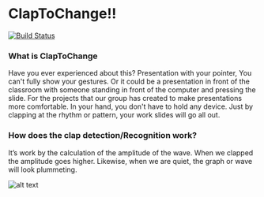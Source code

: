 # ClapToChange!!

[![Build Status](https://travis-ci.org/joemccann/dillinger.svg?branch=master)](https://travis-ci.org/joemccann/dillinger)

### What is ClapToChange
  Have you ever experienced about this? Presentation with your pointer, You can't fully show your gestures. Or it could be a presentation in front of the classroom with someone standing in front of the computer and pressing the slide. For the projects that our group has created to make presentations more comfortable. In your hand, you don't have to hold any device. Just by clapping at the rhythm or pattern, your work slides will go all out.

### How does the clap detection/Recognition work?
It’s work by the calculation of the amplitude of the wave. When we clapped the amplitude goes higher. Likewise, when we are quiet, the graph or wave will look plummeting.

![alt text](https://www.google.com/search?q=sound+wave+matplotlib&sxsrf=ALeKk03piONRVLvwjGxvJjdjw_033Aw7Yw:1611499585880&source=lnms&tbm=isch&sa=X&ved=2ahUKEwjbt_zi57TuAhVZxTgGHb6iAhEQ_AUoAXoECAcQAw&biw=1366&bih=657#imgrc=IWeSJidsB9uS9M)
